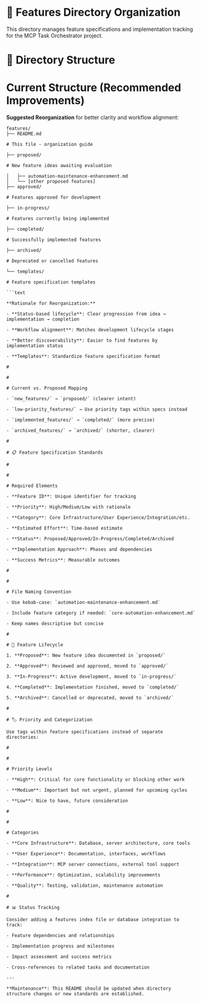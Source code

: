 

# 🚀 Features Directory Organization

This directory manages feature specifications and implementation tracking for the MCP Task Orchestrator project.

#

# 📁 Directory Structure

#

#

# Current Structure (Recommended Improvements)

**Suggested Reorganization** for better clarity and workflow alignment:

```text
features/
├── README.md                    

# This file - organization guide

├── proposed/                    

# New feature ideas awaiting evaluation

│   ├── automation-maintenance-enhancement.md
│   └── [other proposed features]
├── approved/                    

# Features approved for development  

├── in-progress/                 

# Features currently being implemented

├── completed/                   

# Successfully implemented features

├── archived/                    

# Deprecated or cancelled features

└── templates/                   

# Feature specification templates

```text

**Rationale for Reorganization:**

- **Status-based lifecycle**: Clear progression from idea → implementation → completion

- **Workflow alignment**: Matches development lifecycle stages

- **Better discoverability**: Easier to find features by implementation status

- **Templates**: Standardize feature specification format

#

#

# Current vs. Proposed Mapping

- `new_features/` → `proposed/` (clearer intent)

- `low-priority_features/` → Use priority tags within specs instead

- `implemented_features/` → `completed/` (more precise)

- `archived_features/` → `archived/` (shorter, clearer)

#

# 📋 Feature Specification Standards

#

#

# Required Elements

- **Feature ID**: Unique identifier for tracking

- **Priority**: High/Medium/Low with rationale

- **Category**: Core Infrastructure/User Experience/Integration/etc.

- **Estimated Effort**: Time-based estimate

- **Status**: Proposed/Approved/In-Progress/Completed/Archived

- **Implementation Approach**: Phases and dependencies

- **Success Metrics**: Measurable outcomes

#

#

# File Naming Convention

- Use kebab-case: `automation-maintenance-enhancement.md`

- Include feature category if needed: `core-automation-enhancement.md`

- Keep names descriptive but concise

#

# 🔄 Feature Lifecycle

1. **Proposed**: New feature idea documented in `proposed/`

2. **Approved**: Reviewed and approved, moved to `approved/`

3. **In-Progress**: Active development, moved to `in-progress/`

4. **Completed**: Implementation finished, moved to `completed/`

5. **Archived**: Cancelled or deprecated, moved to `archived/`

#

# 🏷️ Priority and Categorization

Use tags within feature specifications instead of separate directories:

#

#

# Priority Levels

- **High**: Critical for core functionality or blocking other work

- **Medium**: Important but not urgent, planned for upcoming cycles

- **Low**: Nice to have, future consideration

#

#

# Categories

- **Core Infrastructure**: Database, server architecture, core tools

- **User Experience**: Documentation, interfaces, workflows  

- **Integration**: MCP server connections, external tool support

- **Performance**: Optimization, scalability improvements

- **Quality**: Testing, validation, maintenance automation

#

# 📊 Status Tracking

Consider adding a features index file or database integration to track:

- Feature dependencies and relationships

- Implementation progress and milestones

- Impact assessment and success metrics

- Cross-references to related tasks and documentation

---

**Maintenance**: This README should be updated when directory structure changes or new standards are established.
